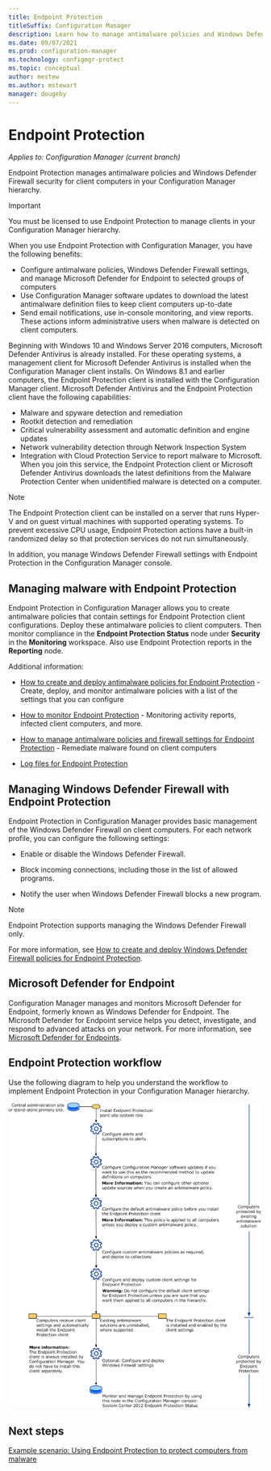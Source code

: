 ```yaml
---
title: Endpoint Protection
titleSuffix: Configuration Manager
description: Learn how to manage antimalware policies and Windows Defender Firewall security for clients.
ms.date: 09/07/2021
ms.prod: configuration-manager
ms.technology: configmgr-protect
ms.topic: conceptual
author: mestew
ms.author: mstewart
manager: dougeby
---
```


# Endpoint Protection

*Applies to: Configuration Manager (current branch)*

Endpoint Protection manages antimalware policies and Windows Defender Firewall security for client computers in your Configuration Manager hierarchy.  

> [!IMPORTANT]  
>  You must be licensed to use Endpoint Protection to manage clients in your Configuration Manager hierarchy.  

 When you use Endpoint Protection with Configuration Manager, you have the following benefits:  

-   Configure antimalware policies, Windows Defender Firewall settings, and manage Microsoft Defender for Endpoint to selected groups of computers  
-   Use Configuration Manager software updates to download the latest antimalware definition files to keep client computers up-to-date  
-   Send email notifications, use in-console monitoring, and view reports. These actions inform administrative users when malware is detected on client computers.  

Beginning with Windows 10 and Windows Server 2016 computers, Microsoft Defender Antivirus is already installed. For these operating systems, a management client for Microsoft Defender Antivirus is installed when the Configuration Manager client installs. On Windows 8.1 and earlier computers, the Endpoint Protection client is installed with the Configuration Manager client. Microsoft Defender Antivirus and the Endpoint Protection client have the following capabilities:  

-   Malware and spyware detection and remediation  
-   Rootkit detection and remediation  
-   Critical vulnerability assessment and automatic definition and engine updates  
-   Network vulnerability detection through Network Inspection System  
-   Integration with Cloud Protection Service to report malware to Microsoft. When you join this service, the Endpoint Protection client or Microsoft Defender Antivirus downloads the latest definitions from the Malware Protection Center when unidentified malware is detected on a computer.  

> [!NOTE]  
>  The Endpoint Protection client can be installed on a server that runs Hyper-V and on guest virtual machines with supported operating systems. To prevent excessive CPU usage, Endpoint Protection actions have a built-in randomized delay so that protection services do not run simultaneously.  

In addition, you manage Windows Defender Firewall settings with Endpoint Protection in the Configuration Manager console.  

## Managing malware with Endpoint Protection  

Endpoint Protection in Configuration Manager allows you to create antimalware policies that contain settings for Endpoint Protection client configurations. Deploy these antimalware policies to client computers. Then monitor compliance in the **Endpoint Protection Status** node under **Security** in the **Monitoring** workspace. Also use Endpoint Protection reports in the **Reporting** node.  

 Additional information:  

-   [How to create and deploy antimalware policies for Endpoint Protection](endpoint-antimalware-policies.md) - Create, deploy, and monitor antimalware policies with a list of the settings that you can configure  

-   [How to monitor Endpoint Protection](monitor-endpoint-protection.md) - Monitoring activity reports, infected client computers, and more.  

-   [How to manage antimalware policies and firewall settings for Endpoint Protection](endpoint-antimalware-firewall.md) - Remediate malware found on client computers  

-   [Log files for Endpoint Protection](../../core/plan-design/hierarchy/log-files.md#BKMK_EPLog)  


## Managing Windows Defender Firewall with Endpoint Protection

Endpoint Protection in Configuration Manager provides basic management of the Windows Defender Firewall on client computers. For each network profile, you can configure the following settings:  

-   Enable or disable the Windows Defender Firewall.  

-   Block incoming connections, including those in the list of allowed programs.  

-   Notify the user when Windows Defender Firewall blocks a new program.  

> [!NOTE]  
>  Endpoint Protection supports managing the Windows Defender Firewall only.  


 For more information, see [How to create and deploy Windows Defender Firewall policies for Endpoint Protection](create-windows-firewall-policies.md).  


## Microsoft Defender for Endpoint

Configuration Manager manages and monitors Microsoft Defender for Endpoint, formerly known as Windows Defender for Endpoint. The Microsoft Defender for Endpoint service helps you detect, investigate, and respond to advanced attacks on your network. For more information, see [Microsoft Defender for Endpoints](defender-advanced-threat-protection.md).

## Endpoint Protection workflow

Use the following diagram to help you understand the workflow to implement Endpoint Protection in your Configuration Manager hierarchy.  

![Endpoint protection workflow.](../media/Endpoint-Protection-Workflow.gif)  

## Next steps

[Example scenario: Using Endpoint Protection to protect computers from malware](scenarios-endpoint-protection.md)
